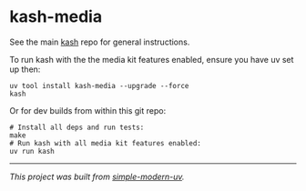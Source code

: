 # kash-media

See the main [kash](https://github.com/jlevy/kash) repo for general instructions.

To run kash with the the media kit features enabled, ensure you have uv set up then:

```shell
uv tool install kash-media --upgrade --force
kash
```

Or for dev builds from within this git repo:

```shell
# Install all deps and run tests:
make
# Run kash with all media kit features enabled:
uv run kash
```

* * *

*This project was built from
[simple-modern-uv](https://github.com/jlevy/simple-modern-uv).*
